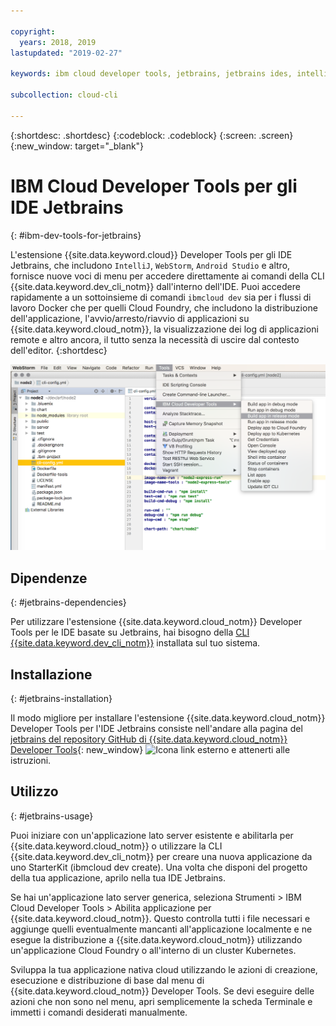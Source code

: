 ```yaml
---

copyright:
  years: 2018, 2019
lastupdated: "2019-02-27"

keywords: ibm cloud developer tools, jetbrains, jetbrains ides, intellij, webstorm, android studio, ibmcloud dev, view remote logs, ibmcloud docker commands

subcollection: cloud-cli

---
```


{:shortdesc: .shortdesc}
{:codeblock: .codeblock}
{:screen: .screen}
{:new_window: target="_blank"}

# IBM Cloud Developer Tools per gli IDE Jetbrains
{: #ibm-dev-tools-for-jetbrains}

L'estensione {{site.data.keyword.cloud}} Developer Tools per gli IDE Jetbrains, che includono `IntelliJ`, `WebStorm`, `Android Studio` e altro, fornisce nuove voci di menu per accedere direttamente ai comandi della CLI {{site.data.keyword.dev_cli_notm}} dall'interno dell'IDE. Puoi accedere rapidamente a un sottoinsieme di comandi `ibmcloud dev` sia per i flussi di lavoro Docker che per quelli Cloud Foundry, che includono la distribuzione dell'applicazione, l'avvio/arresto/riavvio di applicazioni su {{site.data.keyword.cloud_notm}}, la visualizzazione dei log di applicazioni remote e altro ancora, il tutto senza la necessità di uscire dal contesto dell'editor.
{:shortdesc}

![Acquisizione di schermo di IBM Cloud Developer Tools in esecuzione nell'IDE WebStorm.](jetbrains.png "{{site.data.keyword.cloud_notm}} Developer Tools - menu di esempio in esecuzione nell'IDE WebStorm")


## Dipendenze
{: #jetbrains-dependencies}

Per utilizzare l'estensione {{site.data.keyword.cloud_notm}} Developer Tools per le IDE basate su Jetbrains, hai bisogno della [CLI {{site.data.keyword.dev_cli_notm}}](/docs/cli?topic=cloud-cli-ibmcloud-cli#ibmcloud-cli) installata sul tuo sistema.

## Installazione
{: #jetbrains-installation}

Il modo migliore per installare l'estensione {{site.data.keyword.cloud_notm}} Developer Tools per l'IDE Jetbrains consiste nell'andare alla pagina del [jetbrains del repository GitHub di {{site.data.keyword.cloud_notm}} Developer Tools](https://github.com/IBM-Cloud/ibm-cloud-developer-tools/tree/master/jetbrains){: new_window} ![Icona link esterno](../../icons/launch-glyph.svg "Icona link esterno") e attenerti alle istruzioni.

## Utilizzo
{: #jetbrains-usage}

Puoi iniziare con un'applicazione lato server esistente e abilitarla per {{site.data.keyword.cloud_notm}} o utilizzare la CLI {{site.data.keyword.dev_cli_notm}} per creare una nuova applicazione da uno StarterKit (ibmcloud dev create). Una volta che disponi del progetto della tua applicazione, aprilo nella tua IDE Jetbrains.

Se hai un'applicazione lato server generica, seleziona Strumenti > IBM Cloud Developer Tools > Abilita applicazione per {{site.data.keyword.cloud_notm}}. Questo controlla tutti i file necessari e aggiunge quelli eventualmente mancanti all'applicazione localmente e ne esegue la distribuzione a {{site.data.keyword.cloud_notm}} utilizzando un'applicazione Cloud Foundry o all'interno di un cluster Kubernetes.

Sviluppa la tua applicazione nativa cloud utilizzando le azioni di creazione, esecuzione e distribuzione di base dal menu di {{site.data.keyword.cloud_notm}} Developer Tools. Se devi eseguire delle azioni che non sono nel menu, apri semplicemente la scheda Terminale e immetti i comandi desiderati manualmente.
